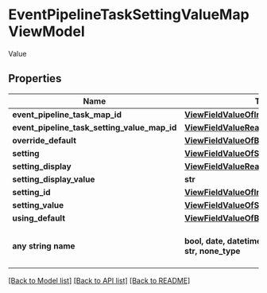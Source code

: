 # EventPipelineTaskSettingValueMapViewModel

Value

## Properties
Name | Type | Description | Notes
------------ | ------------- | ------------- | -------------
**event_pipeline_task_map_id** | [**ViewFieldValueOfInt32**](ViewFieldValueOfInt32.md) |  | [optional] 
**event_pipeline_task_setting_value_map_id** | [**ViewFieldValueReadOnlyOfOptionalInt32**](ViewFieldValueReadOnlyOfOptionalInt32.md) |  | [optional] 
**override_default** | [**ViewFieldValueOfBoolean**](ViewFieldValueOfBoolean.md) |  | [optional] 
**setting** | [**ViewFieldValueOfSettingForDisplay**](ViewFieldValueOfSettingForDisplay.md) |  | [optional] 
**setting_display** | [**ViewFieldValueReadOnlyOfString**](ViewFieldValueReadOnlyOfString.md) |  | [optional] 
**setting_display_value** | **str** | SettingDisplayValue | [optional] 
**setting_id** | [**ViewFieldValueOfInt32**](ViewFieldValueOfInt32.md) |  | [optional] 
**setting_value** | [**ViewFieldValueOfString**](ViewFieldValueOfString.md) |  | [optional] 
**using_default** | [**ViewFieldValueOfBoolean**](ViewFieldValueOfBoolean.md) |  | [optional] 
**any string name** | **bool, date, datetime, dict, float, int, list, str, none_type** | any string name can be used but the value must be the correct type | [optional]

[[Back to Model list]](../README.md#documentation-for-models) [[Back to API list]](../README.md#documentation-for-api-endpoints) [[Back to README]](../README.md)



